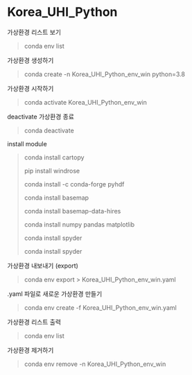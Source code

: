 # Korea_UHI_Python

가상환경 리스트 보기
> conda env list

가상환경 생성하기
> conda create -n Korea_UHI_Python_env_win python=3.8

가상환경 시작하기
> conda activate Korea_UHI_Python_env_win

deactivate 가상환경 종료
> conda deactivate

install module
> conda install cartopy
> 
> pip install windrose
> 
> conda install -c conda-forge pyhdf
> 
> conda install basemap 
> 
> conda install basemap-data-hires 
> 
> conda install numpy pandas matplotlib
> 
> conda install spyder
> 
> conda install spyder

 

가상환경 내보내기 (export)
> conda env export > Korea_UHI_Python_env_win.yaml


.yaml 파일로 새로운 가상환경 만들기
> conda env create -f Korea_UHI_Python_env_win.yaml


가상환경 리스트 출력
> conda env list
 
가상환경 제거하기
> conda env remove -n Korea_UHI_Python_env_win
